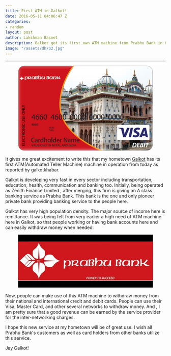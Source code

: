 ```yaml
---
title: First ATM in Galkot!
date: 2016-05-11 04:06:47 Z
categories:
- random
layout: post
author: Lakshman Basnet
description: Galkot got its first own ATM machine from Prabhu Bank in Hatiya Bajaar.
image: "/assets/dh/32.jpg"
---
```


---
<figure><img src="/assets/32.jpg"/></figure>
It gives me great excitement to write this that my hometown <a href="http://www.galkot.top" target="blank">Galkot</a> has its first ATM(Automated Teller Machine) machine in operation from today as reported by galkotkhabar.

Galkot is developing very fast in every sector including transportation, education, health, communication and banking too. Initially, being operated as Zenith Finance Limited , after merging, this firm is giving an A class banking service as Prabhu Bank. This bank is the one and only pioneer private bank providing banking service to the people here.


Galkot has very high population density. The major source of income here is remittance. It was being felt from very earlier a high need of ATM machine here in Galkot, so that people working or having bank accounts here and can easily withdraw money when needed.

<figure><img src="/assets/33.jpeg"/></figure>

Now, people can make use of this ATM machine to withdraw money from their national and international credit and debit cards. People can use their Visa, Master Card, and other several networks to withdraw money.
And , I am pretty sure that a good revenue can be earned by the service provider for the inter-networking charges.

I hope this new service at my hometown will be of great use. I wish all Prabhu Bank's customers as well as card holders from other banks utilize this service.

Jay Galkot!
